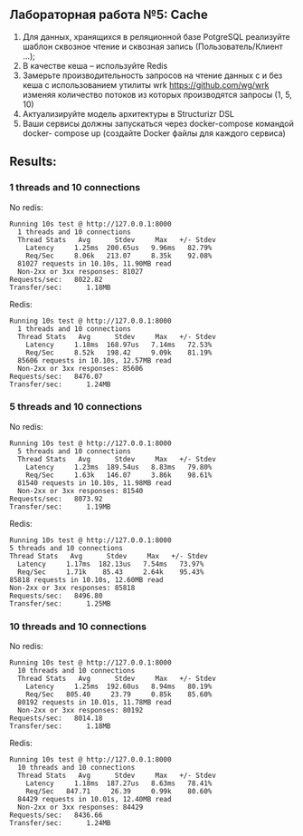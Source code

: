 ## Лабораторная работа №5: Cache

1. Для данных, хранящихся в реляционной базе PotgreSQL реализуйте шаблон сквозное чтение и сквозная запись (Пользователь/Клиент …);
2. В качестве кеша – используйте Redis
3. Замерьте производительность запросов на чтение данных с и без кеша с использованием утилиты wrk https://github.com/wg/wrk изменяя количество потоков из которых производятся запросы (1, 5, 10)
4. Актуализируйте модель архитектуры в Structurizr DSL
5. Ваши сервисы должны запускаться через docker-compose командой docker- compose up (создайте Docker файлы для каждого сервиса)


## Results:

### 1 threads and 10 connections
No redis:
```
Running 10s test @ http://127.0.0.1:8000
  1 threads and 10 connections
  Thread Stats   Avg      Stdev     Max   +/- Stdev
    Latency     1.25ms  200.65us   9.96ms   82.79%
    Req/Sec     8.06k   213.07     8.35k    92.08%
  81027 requests in 10.10s, 11.90MB read
  Non-2xx or 3xx responses: 81027
Requests/sec:   8022.82
Transfer/sec:      1.18MB
```
Redis:
```
Running 10s test @ http://127.0.0.1:8000
  1 threads and 10 connections
  Thread Stats   Avg      Stdev     Max   +/- Stdev
    Latency     1.18ms  168.97us   7.14ms   72.53%
    Req/Sec     8.52k   198.42     9.09k    81.19%
  85606 requests in 10.10s, 12.57MB read
  Non-2xx or 3xx responses: 85606
Requests/sec:   8476.07
Transfer/sec:      1.24MB
```
### 5 threads and 10 connections
No redis:
```
Running 10s test @ http://127.0.0.1:8000
  5 threads and 10 connections
  Thread Stats   Avg      Stdev     Max   +/- Stdev
    Latency     1.23ms  189.54us   8.83ms   79.80%
    Req/Sec     1.63k   146.07     3.86k    98.61%
  81540 requests in 10.10s, 11.98MB read
  Non-2xx or 3xx responses: 81540
Requests/sec:   8073.92
Transfer/sec:      1.19MB
```
Redis:
```
Running 10s test @ http://127.0.0.1:8000
5 threads and 10 connections
Thread Stats   Avg      Stdev     Max   +/- Stdev
  Latency     1.17ms  182.13us   7.54ms   73.97%
  Req/Sec     1.71k    85.43     2.64k    95.43%
85818 requests in 10.10s, 12.60MB read
Non-2xx or 3xx responses: 85818
Requests/sec:   8496.80
Transfer/sec:      1.25MB
```
### 10 threads and 10 connections
No redis:
```
Running 10s test @ http://127.0.0.1:8000
  10 threads and 10 connections
  Thread Stats   Avg      Stdev     Max   +/- Stdev
    Latency     1.25ms  192.60us   8.94ms   80.19%
    Req/Sec   805.40     23.79     0.85k    85.60%
  80192 requests in 10.01s, 11.78MB read
  Non-2xx or 3xx responses: 80192
Requests/sec:   8014.18
Transfer/sec:      1.18MB
```
Redis:
```
Running 10s test @ http://127.0.0.1:8000
  10 threads and 10 connections
  Thread Stats   Avg      Stdev     Max   +/- Stdev
    Latency     1.18ms  187.27us   8.63ms   78.41%
    Req/Sec   847.71     26.39     0.99k    80.60%
  84429 requests in 10.01s, 12.40MB read
  Non-2xx or 3xx responses: 84429
Requests/sec:   8436.66
Transfer/sec:      1.24MB
```
